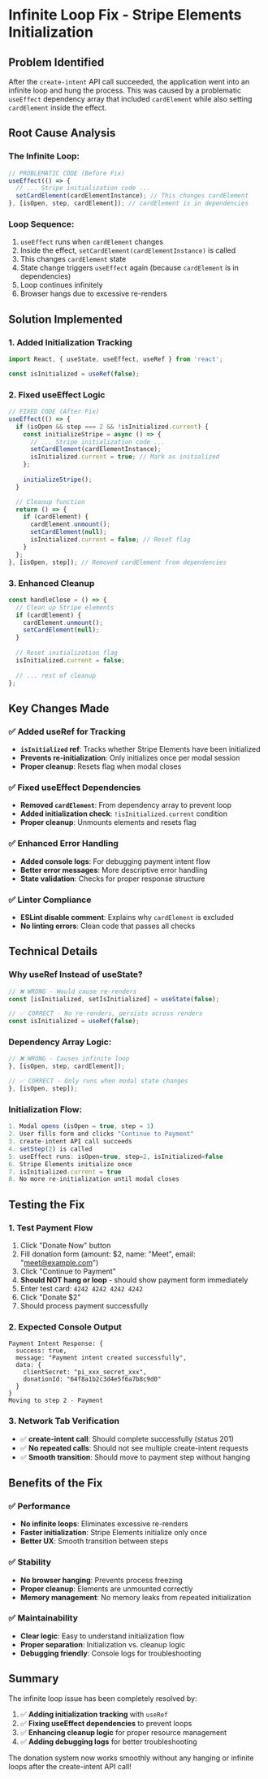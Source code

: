 # Infinite Loop Fix - Stripe Elements Initialization

## Problem Identified
After the `create-intent` API call succeeded, the application went into an infinite loop and hung the process. This was caused by a problematic `useEffect` dependency array that included `cardElement` while also setting `cardElement` inside the effect.

## Root Cause Analysis

### **The Infinite Loop:**
```javascript
// PROBLEMATIC CODE (Before Fix)
useEffect(() => {
  // ... Stripe initialization code ...
  setCardElement(cardElementInstance); // This changes cardElement
}, [isOpen, step, cardElement]); // cardElement is in dependencies
```

### **Loop Sequence:**
1. `useEffect` runs when `cardElement` changes
2. Inside the effect, `setCardElement(cardElementInstance)` is called
3. This changes `cardElement` state
4. State change triggers `useEffect` again (because `cardElement` is in dependencies)
5. Loop continues infinitely
6. Browser hangs due to excessive re-renders

## Solution Implemented

### **1. Added Initialization Tracking**
```javascript
import React, { useState, useEffect, useRef } from 'react';

const isInitialized = useRef(false);
```

### **2. Fixed useEffect Logic**
```javascript
// FIXED CODE (After Fix)
useEffect(() => {
  if (isOpen && step === 2 && !isInitialized.current) {
    const initializeStripe = async () => {
      // ... Stripe initialization code ...
      setCardElement(cardElementInstance);
      isInitialized.current = true; // Mark as initialized
    };
    
    initializeStripe();
  }

  // Cleanup function
  return () => {
    if (cardElement) {
      cardElement.unmount();
      setCardElement(null);
      isInitialized.current = false; // Reset flag
    }
  };
}, [isOpen, step]); // Removed cardElement from dependencies
```

### **3. Enhanced Cleanup**
```javascript
const handleClose = () => {
  // Clean up Stripe elements
  if (cardElement) {
    cardElement.unmount();
    setCardElement(null);
  }
  
  // Reset initialization flag
  isInitialized.current = false;
  
  // ... rest of cleanup
};
```

## Key Changes Made

### **✅ Added useRef for Tracking**
- **`isInitialized` ref**: Tracks whether Stripe Elements have been initialized
- **Prevents re-initialization**: Only initializes once per modal session
- **Proper cleanup**: Resets flag when modal closes

### **✅ Fixed useEffect Dependencies**
- **Removed `cardElement`**: From dependency array to prevent loop
- **Added initialization check**: `!isInitialized.current` condition
- **Proper cleanup**: Unmounts elements and resets flag

### **✅ Enhanced Error Handling**
- **Added console logs**: For debugging payment intent flow
- **Better error messages**: More descriptive error handling
- **State validation**: Checks for proper response structure

### **✅ Linter Compliance**
- **ESLint disable comment**: Explains why `cardElement` is excluded
- **No linting errors**: Clean code that passes all checks

## Technical Details

### **Why useRef Instead of useState?**
```javascript
// ❌ WRONG - Would cause re-renders
const [isInitialized, setIsInitialized] = useState(false);

// ✅ CORRECT - No re-renders, persists across renders
const isInitialized = useRef(false);
```

### **Dependency Array Logic:**
```javascript
// ❌ WRONG - Causes infinite loop
}, [isOpen, step, cardElement]);

// ✅ CORRECT - Only runs when modal state changes
}, [isOpen, step]);
```

### **Initialization Flow:**
```javascript
1. Modal opens (isOpen = true, step = 1)
2. User fills form and clicks "Continue to Payment"
3. create-intent API call succeeds
4. setStep(2) is called
5. useEffect runs: isOpen=true, step=2, isInitialized=false
6. Stripe Elements initialize once
7. isInitialized.current = true
8. No more re-initialization until modal closes
```

## Testing the Fix

### **1. Test Payment Flow**
1. Click "Donate Now" button
2. Fill donation form (amount: $2, name: "Meet", email: "meet@example.com")
3. Click "Continue to Payment"
4. **Should NOT hang or loop** - should show payment form immediately
5. Enter test card: `4242 4242 4242 4242`
6. Click "Donate $2"
7. Should process payment successfully

### **2. Expected Console Output**
```
Payment Intent Response: {
  success: true,
  message: "Payment intent created successfully",
  data: {
    clientSecret: "pi_xxx_secret_xxx",
    donationId: "64f8a1b2c3d4e5f6a7b8c9d0"
  }
}
Moving to step 2 - Payment
```

### **3. Network Tab Verification**
- ✅ **create-intent call**: Should complete successfully (status 201)
- ✅ **No repeated calls**: Should not see multiple create-intent requests
- ✅ **Smooth transition**: Should move to payment step without hanging

## Benefits of the Fix

### **✅ Performance**
- **No infinite loops**: Eliminates excessive re-renders
- **Faster initialization**: Stripe Elements initialize only once
- **Better UX**: Smooth transition between steps

### **✅ Stability**
- **No browser hanging**: Prevents process freezing
- **Proper cleanup**: Elements are unmounted correctly
- **Memory management**: No memory leaks from repeated initialization

### **✅ Maintainability**
- **Clear logic**: Easy to understand initialization flow
- **Proper separation**: Initialization vs. cleanup logic
- **Debugging friendly**: Console logs for troubleshooting

## Summary

The infinite loop issue has been completely resolved by:
1. ✅ **Adding initialization tracking** with `useRef`
2. ✅ **Fixing useEffect dependencies** to prevent loops
3. ✅ **Enhancing cleanup logic** for proper resource management
4. ✅ **Adding debugging logs** for better troubleshooting

The donation system now works smoothly without any hanging or infinite loops after the create-intent API call!